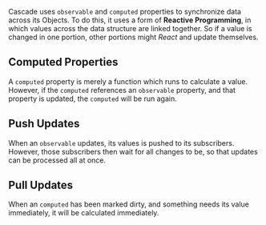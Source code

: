 Cascade uses `observable` and `computed` properties to synchronize data across its Objects.  To do this, it uses a form of **Reactive Programming**, in which values across the data structure are linked together.  So if a value is changed in one portion, other portions might *React* and update themselves.

## Computed Properties

A `computed` property is merely a function which runs to calculate a value.  However, if the `computed` references an `observable` property, and that property is updated, the `computed` will be run again.

## Push Updates

When an `observable` updates, its values is pushed to its subscribers.  However, those subscribers then wait for all changes to be, so that updates can be processed all at once.

## Pull Updates

When an `computed` has been marked dirty, and something needs its value immediately, it will be calculated immediately.
